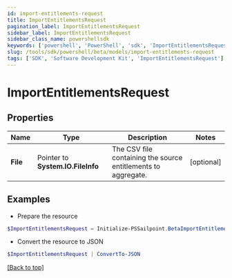 ```yaml
---
id: import-entitlements-request
title: ImportEntitlementsRequest
pagination_label: ImportEntitlementsRequest
sidebar_label: ImportEntitlementsRequest
sidebar_class_name: powershellsdk
keywords: ['powershell', 'PowerShell', 'sdk', 'ImportEntitlementsRequest'] 
slug: /tools/sdk/powershell/beta/models/import-entitlements-request
tags: ['SDK', 'Software Development Kit', 'ImportEntitlementsRequest']
---
```



# ImportEntitlementsRequest

## Properties

Name | Type | Description | Notes
------------ | ------------- | ------------- | -------------
**File** |  Pointer to **System.IO.FileInfo** | The CSV file containing the source entitlements to aggregate. | [optional] 

## Examples

- Prepare the resource
```powershell
$ImportEntitlementsRequest = Initialize-PSSailpoint.BetaImportEntitlementsRequest  -File null
```

- Convert the resource to JSON
```powershell
$ImportEntitlementsRequest | ConvertTo-JSON
```


[[Back to top]](#) 

